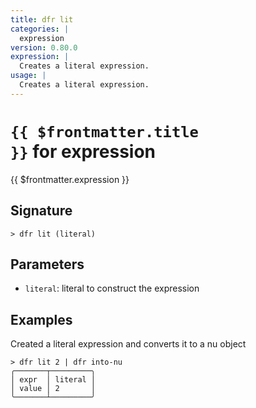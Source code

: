 ```yaml
---
title: dfr lit
categories: |
  expression
version: 0.80.0
expression: |
  Creates a literal expression.
usage: |
  Creates a literal expression.
---
```


# <code>{{ $frontmatter.title }}</code> for expression

<div class='command-title'>{{ $frontmatter.expression }}</div>

## Signature

```> dfr lit (literal)```

## Parameters

 -  `literal`: literal to construct the expression

## Examples

Created a literal expression and converts it to a nu object
```shell
> dfr lit 2 | dfr into-nu
╭───────┬─────────╮
│ expr  │ literal │
│ value │ 2       │
╰───────┴─────────╯
```
